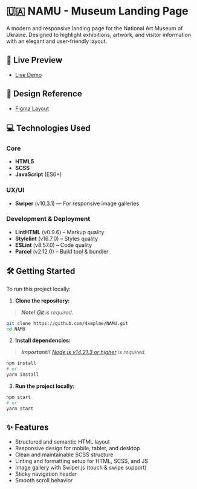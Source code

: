 # 🇺🇦 NAMU - Museum Landing Page

A modern and responsive landing page for the National Art Museum of Ukraine.
Designed to highlight exhibitions, artwork, and visitor information with an elegant and user-friendly layout.

## 🚀 Live Preview

- [Live Demo](https://4xmplme.github.io/NAMU/)

## 🎨 Design Reference

- [Figma Layout](https://www.figma.com/file/cRBCqE06cDrY3s4jX7h3iY/)

## 💻 Technologies Used

### Core

- **HTML5**
- **SCSS**
- **JavaScript** (ES6+)

### UX/UI

- **Swiper** (v10.3.1) — For responsive image galleries

### Development & Deployment
- **LintHTML** (v0.9.6) – Markup quality
- **Stylelint** (v16.7.0) – Styles quality
- **ESLint** (v8.57.0) – Code quality
- **Parcel** (v2.12.0) – Build tool & bundler

## 🛠 Getting Started

To run this project locally:

1. **Clone the repository:**

> ***Note!** [Git](https://git-scm.com/downloads) is required.*

```bash
git clone https://github.com/4xmplme/NAMU.git
cd NAMU
```

2. **Install dependencies:**

> ***Important‼** [Node.js v14.21.3 or higher](https://nodejs.org/en/download) is required.*

```bash
npm install
# or
yarn install
```

3. **Run the project locally:**

```bash
npm start
# or
yarn start
```

## ✨ Features

- Structured and semantic HTML layout
- Responsive design for mobile, tablet, and desktop
- Clean and maintainable SCSS structure
- Linting and formatting setup for HTML, SCSS, and JS
- Image gallery with Swiper.js (touch & swipe support)
- Sticky navigation header
- Smooth scroll behavior
